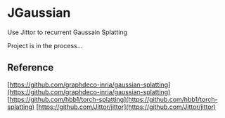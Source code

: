 # JGaussian
Use Jittor to recurrent Gaussain Splatting

Project is in the process...

## Reference

[https://github.com/graphdeco-inria/gaussian-splatting](https://github.com/graphdeco-inria/gaussian-splatting)
[https://github.com/hbb1/torch-splatting](https://github.com/hbb1/torch-splatting)
[https://github.com/Jittor/jittor](https://github.com/Jittor/jittor)
